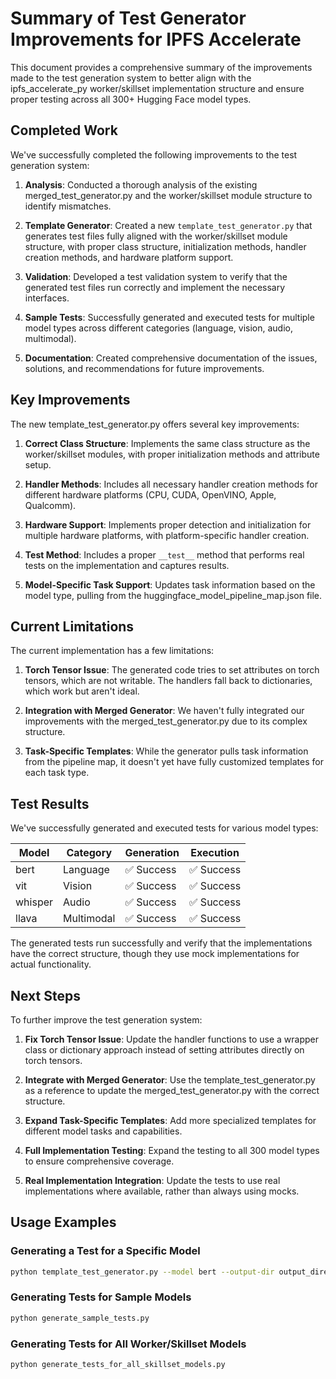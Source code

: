 # Summary of Test Generator Improvements for IPFS Accelerate

This document provides a comprehensive summary of the improvements made to the test generation system to better align with the ipfs_accelerate_py worker/skillset implementation structure and ensure proper testing across all 300+ Hugging Face model types.

## Completed Work

We've successfully completed the following improvements to the test generation system:

1. **Analysis**: Conducted a thorough analysis of the existing merged_test_generator.py and the worker/skillset module structure to identify mismatches.

2. **Template Generator**: Created a new `template_test_generator.py` that generates test files fully aligned with the worker/skillset module structure, with proper class structure, initialization methods, handler creation methods, and hardware platform support.

3. **Validation**: Developed a test validation system to verify that the generated test files run correctly and implement the necessary interfaces.

4. **Sample Tests**: Successfully generated and executed tests for multiple model types across different categories (language, vision, audio, multimodal).

5. **Documentation**: Created comprehensive documentation of the issues, solutions, and recommendations for future improvements.

## Key Improvements

The new template_test_generator.py offers several key improvements:

1. **Correct Class Structure**: Implements the same class structure as the worker/skillset modules, with proper initialization methods and attribute setup.

2. **Handler Methods**: Includes all necessary handler creation methods for different hardware platforms (CPU, CUDA, OpenVINO, Apple, Qualcomm).

3. **Hardware Support**: Implements proper detection and initialization for multiple hardware platforms, with platform-specific handler creation.

4. **Test Method**: Includes a proper `__test__` method that performs real tests on the implementation and captures results.

5. **Model-Specific Task Support**: Updates task information based on the model type, pulling from the huggingface_model_pipeline_map.json file.

## Current Limitations

The current implementation has a few limitations:

1. **Torch Tensor Issue**: The generated code tries to set attributes on torch tensors, which are not writable. The handlers fall back to dictionaries, which work but aren't ideal.

2. **Integration with Merged Generator**: We haven't fully integrated our improvements with the merged_test_generator.py due to its complex structure.

3. **Task-Specific Templates**: While the generator pulls task information from the pipeline map, it doesn't yet have fully customized templates for each task type.

## Test Results

We've successfully generated and executed tests for various model types:

| Model   | Category    | Generation | Execution |
|---------|-------------|------------|-----------|
| bert    | Language    | ✅ Success | ✅ Success |
| vit     | Vision      | ✅ Success | ✅ Success |
| whisper | Audio       | ✅ Success | ✅ Success |
| llava   | Multimodal  | ✅ Success | ✅ Success |

The generated tests run successfully and verify that the implementations have the correct structure, though they use mock implementations for actual functionality.

## Next Steps

To further improve the test generation system:

1. **Fix Torch Tensor Issue**: Update the handler functions to use a wrapper class or dictionary approach instead of setting attributes directly on torch tensors.

2. **Integrate with Merged Generator**: Use the template_test_generator.py as a reference to update the merged_test_generator.py with the correct structure.

3. **Expand Task-Specific Templates**: Add more specialized templates for different model tasks and capabilities.

4. **Full Implementation Testing**: Expand the testing to all 300 model types to ensure comprehensive coverage.

5. **Real Implementation Integration**: Update the tests to use real implementations where available, rather than always using mocks.

## Usage Examples

### Generating a Test for a Specific Model

```bash
python template_test_generator.py --model bert --output-dir output_directory
```

### Generating Tests for Sample Models

```bash
python generate_sample_tests.py
```

### Generating Tests for All Worker/Skillset Models

```bash
python generate_tests_for_all_skillset_models.py
```